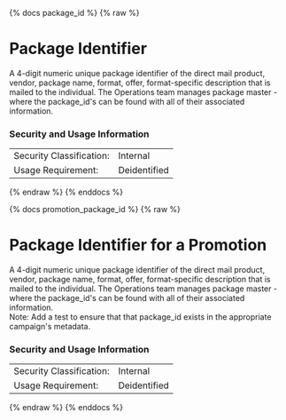 {% docs package_id %}
{% raw %}

# Package Identifier

A 4-digit numeric unique package identifier of the direct mail product, vendor, package name, format,
offer, format-specific description that is mailed to the individual. The Operations team manages package
master - where the package_id's can be found with all of their associated information.

### Security and Usage Information
|     |     |
| --- | --- |
| Security Classification: | Internal |
| Usage Requirement:       | Deidentified |

{% endraw %}
{% enddocs %}

{% docs promotion_package_id %}
{% raw %}

# Package Identifier for a Promotion

A 4-digit numeric unique package identifier of the direct mail product, vendor, package name, format,
offer, format-specific description that is mailed to the individual. The Operations team manages package
master - where the package_id's can be found with all of their associated information.
<br>Note: Add a test to ensure that that package_id exists in the appropriate campaign's metadata.

### Security and Usage Information
|     |     |
| --- | --- |
| Security Classification: | Internal |
| Usage Requirement:       | Deidentified |

{% endraw %}
{% enddocs %}